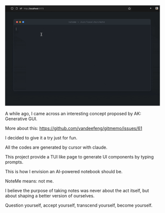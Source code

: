![NoteMe Demo](assets/NoteMe.gif)

A while ago, I came across an interesting concept proposed by AK: Generative GUI.

More about this: https://github.com/vandeefeng/gitmemo/issues/61

I decided to give it a try just for fun.

All the codes are generated by cursor with claude.

This project provide a TUI like page to generate UI components by typing prompts.

This is how I envision an AI-powered notebook should be.

NoteMe means: not me.

I believe the purpose of taking notes was never about the act itself, but about shaping a better version of ourselves.

Question yourself, accept yourself, transcend yourself, become yourself.